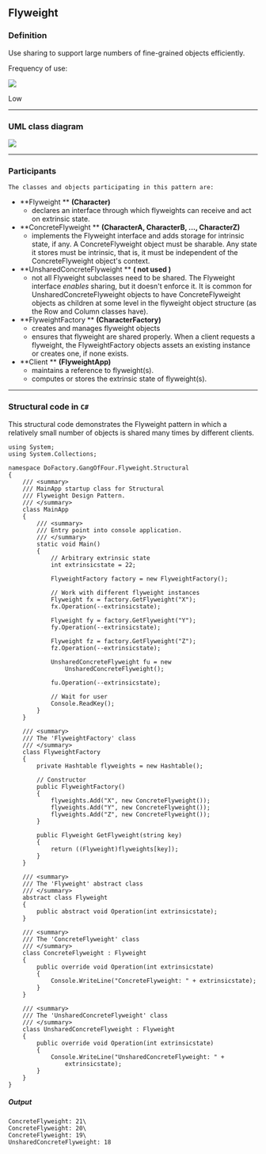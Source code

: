 ## Flyweight

### Definition

Use sharing to support large numbers of fine-grained objects efficiently.

Frequency of use:

![](https://www.dofactory.com/img/patterns/use-low.jpg)

Low

---

### UML class diagram

![](https://www.dofactory.com/img/diagrams/net/flyweight.png)

---

### Participants

    The classes and objects participating in this pattern are:

- **Flyweight ** **(Character)**
  - declares an interface through which flyweights can receive and act on extrinsic state.
- **ConcreteFlyweight ** **(CharacterA, CharacterB, ..., CharacterZ)**
  - implements the Flyweight interface and adds storage for intrinsic state, if any. A ConcreteFlyweight object must be sharable. Any state it stores must be intrinsic, that is, it must be independent of the ConcreteFlyweight object's context.
- **UnsharedConcreteFlyweight ** **( not used )**
  - not all Flyweight subclasses need to be shared. The Flyweight interface _enables_ sharing, but it doesn't enforce it. It is common for UnsharedConcreteFlyweight objects to have ConcreteFlyweight objects as children at some level in the flyweight object structure (as the Row and Column classes have).
- **FlyweightFactory ** **(CharacterFactory)**
  - creates and manages flyweight objects
  - ensures that flyweight are shared properly. When a client requests a flyweight, the FlyweightFactory objects assets an existing instance or creates one, if none exists.
- **Client ** **(FlyweightApp)**
  - maintains a reference to flyweight(s).
  - computes or stores the extrinsic state of flyweight(s).

---

### Structural code in `C#`

This structural code demonstrates the Flyweight pattern in which a relatively small number of objects is shared many times by different clients.

    using System;
    using System.Collections;

    namespace DoFactory.GangOfFour.Flyweight.Structural
    {
        /// <summary>
        /// MainApp startup class for Structural
        /// Flyweight Design Pattern.
        /// </summary>
        class MainApp
        {
            /// <summary>
            /// Entry point into console application.
            /// </summary>
            static void Main()
            {
                // Arbitrary extrinsic state
                int extrinsicstate = 22;

                FlyweightFactory factory = new FlyweightFactory();

                // Work with different flyweight instances
                Flyweight fx = factory.GetFlyweight("X");
                fx.Operation(--extrinsicstate);

                Flyweight fy = factory.GetFlyweight("Y");
                fy.Operation(--extrinsicstate);

                Flyweight fz = factory.GetFlyweight("Z");
                fz.Operation(--extrinsicstate);

                UnsharedConcreteFlyweight fu = new
                    UnsharedConcreteFlyweight();

                fu.Operation(--extrinsicstate);

                // Wait for user
                Console.ReadKey();
            }
        }

        /// <summary>
        /// The 'FlyweightFactory' class
        /// </summary>
        class FlyweightFactory
        {
            private Hashtable flyweights = new Hashtable();

            // Constructor
            public FlyweightFactory()
            {
                flyweights.Add("X", new ConcreteFlyweight());
                flyweights.Add("Y", new ConcreteFlyweight());
                flyweights.Add("Z", new ConcreteFlyweight());
            }

            public Flyweight GetFlyweight(string key)
            {
                return ((Flyweight)flyweights[key]);
            }
        }

        /// <summary>
        /// The 'Flyweight' abstract class
        /// </summary>
        abstract class Flyweight
        {
            public abstract void Operation(int extrinsicstate);
        }

        /// <summary>
        /// The 'ConcreteFlyweight' class
        /// </summary>
        class ConcreteFlyweight : Flyweight
        {
            public override void Operation(int extrinsicstate)
            {
                Console.WriteLine("ConcreteFlyweight: " + extrinsicstate);
            }
        }

        /// <summary>
        /// The 'UnsharedConcreteFlyweight' class
        /// </summary>
        class UnsharedConcreteFlyweight : Flyweight
        {
            public override void Operation(int extrinsicstate)
            {
                Console.WriteLine("UnsharedConcreteFlyweight: " +
                    extrinsicstate);
            }
        }
    }

##### Output

    ConcreteFlyweight: 21\
    ConcreteFlyweight: 20\
    ConcreteFlyweight: 19\
    UnsharedConcreteFlyweight: 18
